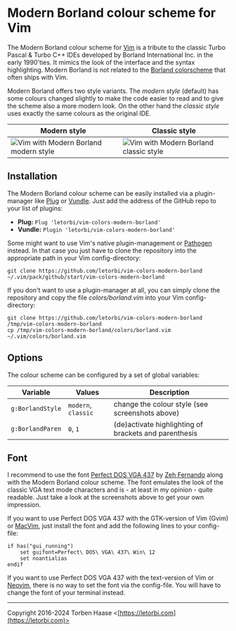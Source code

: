 # Modern Borland colour scheme for Vim

The Modern Borland colour scheme for [Vim](https://www.vim.org/) is a tribute to the classic Turbo Pascal & Turbo C++ IDEs developed by Borland International Inc. in the early 1990'ties. It mimics the look of the interface and the syntax highlighting. Modern Borland is not related to the [Borland colorscheme](https://www.vim.org/scripts/script.php?script_id=92) that often ships with Vim.

Modern Borland offers two style variants. The *modern style* (default) has some colours changed slightly to make the code easier to read and to give the scheme also a more modern look. On the other hand the *classic style* uses exactly the same colours as the original IDE.

| Modern style  | Classic style |
| ------------- | ------------- |
| ![Vim with Modern Borland modern style](https://github.com/letorbi/vim-colors-modern-borland/raw/main/doc/screenshot_modern.png)  | ![Vim with Modern Borland classic style](https://github.com/letorbi/vim-colors-modern-borland/raw/main/doc/screenshot_classic.png)  |

## Installation

The Modern Borland colour scheme can be easily installed via a plugin-manager like [Plug](https://github.com/junegunn/vim-plug/) or [Vundle](https://github.com/VundleVim/Vundle.vim/). Just add the address of the GitHub repo to your list of plugins:

  * **Plug:** `Plug 'letorbi/vim-colors-modern-borland'`
  * **Vundle:** `Plugin 'letorbi/vim-colors-modern-borland'`

Some might want to use Vim's native plugin-management or [Pathogen](https://github.com/tpope/vim-pathogen/) instead. In that case you just have to clone the repository into the appropriate path in your Vim config-directory:

    git clone https://github.com/letorbi/vim-colors-modern-borland ~/.vim/pack/github/start/vim-colors-modern-borland

If you don't want to use a plugin-manager at all, you can simply clone the repository and copy the file *colors/borland.vim* into your Vim config-directory:

    git clone https://github.com/letorbi/vim-colors-modern-borland /tmp/vim-colors-modern-borland
    cp /tmp/vim-colors-modern-borland/colors/borland.vim ~/.vim/colors/borland.vim

## Options

The colour scheme can be configured by a set of global variables:

| Variable         | Values              | Description                                           |
|------------------|---------------------|-------------------------------------------------------|
| `g:BorlandStyle` | `modern`, `classic` | change the colour style (see screenshots above)       |
| `g:BorlandParen` | `0`, `1`            | (de)activate highlighting of brackets and parenthesis |

## Font

I recommend to use the font [Perfect DOS VGA 437](https://dafont.com/perfect-dos-vga-437.font) by [Zeh Fernando](http://zehfernando.com/) along with the Modern Borland colour scheme. The font emulates the look of the classic VGA text mode characters and is - at least in my opinion - quite readable. Just take a look at the screenshots above to get your own impression.

If you want to use Perfect DOS VGA 437 with the GTK-version of Vim (Gvim) or [MacVim](https://github.com/macvim-dev/macvim/), just install the font and add the following lines to your config-file:

    if has("gui_running")
	    set guifont=Perfect\ DOS\ VGA\ 437\ Win\ 12
	    set noantialias
    endif
 
If you want to use Perfect DOS VGA 437 with the text-version of Vim or [Neovim](https://neovim.io/), there is no way to set the font via the config-file. You will have to change the font of your terminal instead.

----

Copyright 2016-2024 Torben Haase \<[https://letorbi.com](https://letorbi.com)>
